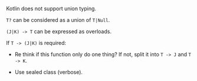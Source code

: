 Kotlin does not support union typing.

`T?` can be considered as a union of `T|Null`.

`(J|K) -> T` can be expressed as overloads.

If `T -> (J|K)` is required:

- Re think if this function only do one thing?
  If not, split it into `T -> J` and `T -> K`.

- Use sealed class (verbose).

